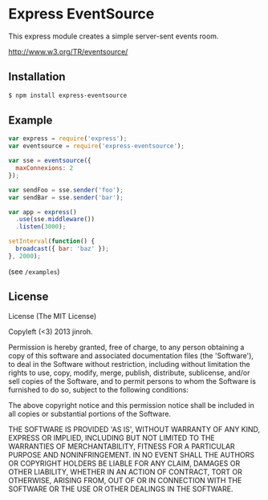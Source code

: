 # Express EventSource

This express module creates a simple server-sent events room.

http://www.w3.org/TR/eventsource/

## Installation

```sh
$ npm install express-eventsource
```

## Example

```javascript
var express = require('express');
var eventsource = require('express-eventsource');

var sse = eventsource({
  maxConnexions: 2
});

var sendFoo = sse.sender('foo');
var sendBar = sse.sender('bar');

var app = express()
  .use(sse.middleware())
  .listen(3000);

setInterval(function() {
  broadcast({ bar: 'baz' });
}, 2000);
```

(see `/examples`)

## License

License
(The MIT License)

Copyleft (<3) 2013 jinroh.

Permission is hereby granted, free of charge, to any person obtaining a copy of this software and associated documentation files (the 'Software'), to deal in the Software without restriction, including without limitation the rights to use, copy, modify, merge, publish, distribute, sublicense, and/or sell copies of the Software, and to permit persons to whom the Software is furnished to do so, subject to the following conditions:

The above copyright notice and this permission notice shall be included in all copies or substantial portions of the Software.

THE SOFTWARE IS PROVIDED 'AS IS', WITHOUT WARRANTY OF ANY KIND, EXPRESS OR IMPLIED, INCLUDING BUT NOT LIMITED TO THE WARRANTIES OF MERCHANTABILITY, FITNESS FOR A PARTICULAR PURPOSE AND NONINFRINGEMENT. IN NO EVENT SHALL THE AUTHORS OR COPYRIGHT HOLDERS BE LIABLE FOR ANY CLAIM, DAMAGES OR OTHER LIABILITY, WHETHER IN AN ACTION OF CONTRACT, TORT OR OTHERWISE, ARISING FROM, OUT OF OR IN CONNECTION WITH THE SOFTWARE OR THE USE OR OTHER DEALINGS IN THE SOFTWARE.
